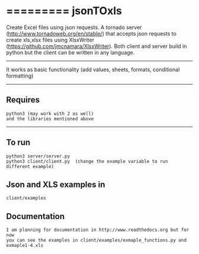 =========
jsonTOxls
=========

Create Excel files using json requests. A tornado server (http://www.tornadoweb.org/en/stable/) that accepts json requests to create xls,xlsx files using XlsxWriter (https://github.com/jmcnamara/XlsxWriter).
Both client and server build in python but the client can be written in any language.

___
It works as basic functionality (add values, sheets, formats, conditional formatting)
___
Requires
------------

    python3 (may work with 2 as well)
    and the libraries mentioned above
___
To run
------------

    python3 server/server.py
    python3 client/client.py  (change the example variable to run different example)

Json and XLS examples in
------------

    client/examples

Documentation
------------

    I am planning for documentation in http://www.readthedocs.org but for now
    you can see the examples in client/examples/exmaple_functions.py and exmaple1-4.xls‎

